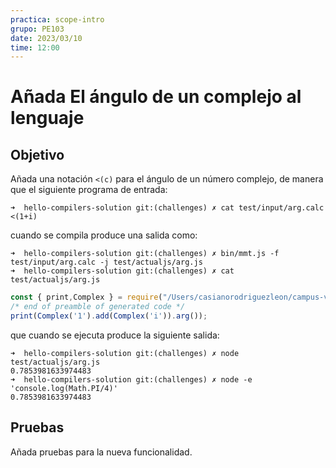 ```yaml
---
practica: scope-intro
grupo: PE103
date: 2023/03/10
time: 12:00
---
```


# Añada  El ángulo de un complejo al lenguaje

## Objetivo 

Añada una notación `<(c)` para el ángulo de un número complejo, de manera que el siguiente programa de entrada:

```
➜  hello-compilers-solution git:(challenges) ✗ cat test/input/arg.calc 
<(1+i)
```

cuando se compila produce una salida como:

```
➜  hello-compilers-solution git:(challenges) ✗ bin/mmt.js -f test/input/arg.calc -j test/actualjs/arg.js
➜  hello-compilers-solution git:(challenges) ✗ cat test/actualjs/arg.js  
```

```js /arg/
const { print,Complex } = require("/Users/casianorodriguezleon/campus-virtual/2324/pl2324/practicas/hello-compilers/hello-compilers-solution/src/support-lib.js");
/* end of preamble of generated code */
print(Complex('1').add(Complex('i')).arg());
```

que cuando se ejecuta produce la siguiente salida:

```
➜  hello-compilers-solution git:(challenges) ✗ node test/actualjs/arg.js       
0.7853981633974483
➜  hello-compilers-solution git:(challenges) ✗ node -e 'console.log(Math.PI/4)'                         
0.7853981633974483
```

## Pruebas

Añada pruebas para la nueva funcionalidad.